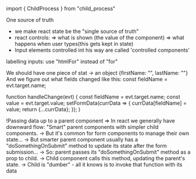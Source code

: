 import { ChildProcess } from "child_process"

One source of truth
- we make react state be the "single source of truth"
- react controls:
    => what is shown (the value of the component)
    => what happens when user types(this gets kept in state)
- Input elements controlled int his way are called 'controlled components'

labelling inputs:
use "htmlFor" instead of "for"

We should have one piece of stat -> an object {firstName: "", lastName: ""}
And we figure out what fields changed like this: const fieldName = evt.target.name;

function handleChange(evt) {
    const fieldName = evt.target.name;
    const value = evt.target.value;
    setFormData(currData => {
        currData[fieldName] = value;
        return {...currData};
    });
)

!Passing data up to a parent component => In react we generally have downward flow: "Smart" parent components with simpler child components.
-> But it's common for form components to manage their own state...
-> But smarter parent component usually has a "doSomethingOnSubmit" method to update its state after the form submission...
-> So: parent passes its "doSomethingOnSubmit" method as a prop to child.
-> Child component calls this method, updating the parent's state.
-> Child is "dumber" - all it knows is to invoke that function with its data